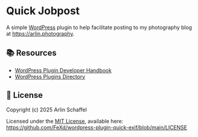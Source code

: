 # Quick Jobpost
A simple [WordPress](https://wordpress.org) plugin to help facilitate posting to my photography blog at https://arlin.photography. 

## 📚 Resources
- [WordPress Plugin Developer Handbook](https://developer.wordpress.org/plugins/)
- [WordPress Plugins Directory](https://wordpress.org/plugins/)

## 📜 License
Copyright (c) 2025 Arlin Schaffel

Licensed under the [MIT License](https://choosealicense.com/licenses/mit/), available here:
https://github.com/FeXd/wordpress-plugin-quick-exif/blob/main/LICENSE
